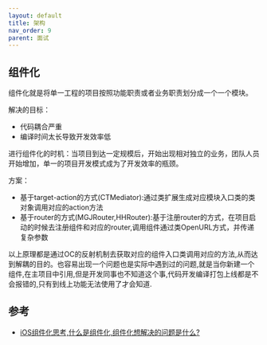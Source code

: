 ```yaml
---
layout: default
title: 架构
nav_order: 9
parent: 面试
---
```


## 组件化

组件化就是将单一工程的项目按照功能职责或者业务职责划分成一个一个模块。

解决的目标：
- 代码耦合严重
- 编译时间太长导致开发效率低

进行组件化的时机：当项目到达一定规模后，开始出现相对独立的业务，团队人员开始增加，单一的项目开发模式成为了开发效率的瓶颈。

方案：
- 基于target-action的方式(CTMediator):通过类扩展生成对应模块入口类的类对象调用对应的action方法
- 基于router的方式(MGJRouter,HHRouter):基于注册router的方式，在项目启动的时候去注册组件和对应的router,调用组件通过类OpenURL方式，并传递复杂参数

以上原理都是通过OC的反射机制去获取对应的组件入口类调用对应的方法,从而达到解耦的目的。也容易出现一个问题也是实际中遇到过的问题,就是当你新建一个组件,在主项目中引用,但是开发同事也不知道这个事,代码开发编译打包上线都是不会报错的,只有到线上功能无法使用了才会知道.


## 参考
- [iOS组件化思考,什么是组件化,组件化想解决的问题是什么?](https://www.jianshu.com/p/9fe2e96c097a)